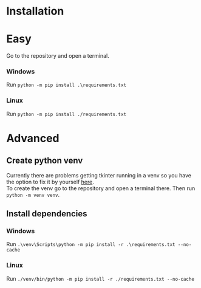 # Installation
# Easy
Go to the repository and open a terminal.
### Windows
Run ```python -m pip install .\requirements.txt```

### Linux
Run ```python -m pip install ./requirements.txt```

# Advanced
## Create python venv
Currently there are problems getting tkinter running in a venv so you have the option to fix it by yourself [here](https://stackoverflow.com/questions/15884075/tkinter-in-a-virtualenv). <br>
To create the venv go to the repository and open a terminal there. Then run ```python -m venv venv```.

## Install dependencies
### Windows
Run ```.\venv\Scripts\python -m pip install -r .\requirements.txt --no-cache```

### Linux
Run ```./venv/bin/python -m pip install -r ./requirements.txt --no-cache```